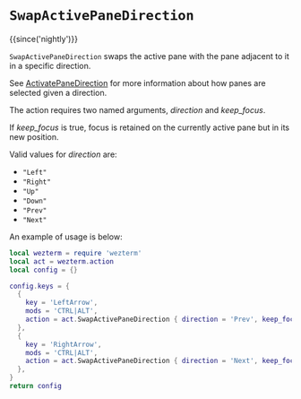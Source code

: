 # `SwapActivePaneDirection`

{{since('nightly')}}

`SwapActivePaneDirection` swaps the active pane with the pane adjacent to it in
a specific direction.

See [ActivatePaneDirection](../keyassignment/ActivatePaneDirection.md) for more information
about how panes are selected given a direction.

The action requires two named arguments, *direction* and *keep_focus*.

If *keep_focus* is true, focus is retained on the currently active pane but in its
new position.

Valid values for *direction* are:

* `"Left"`
* `"Right"`
* `"Up"`
* `"Down"`
* `"Prev"`
* `"Next"`

An example of usage is below:

```lua
local wezterm = require 'wezterm'
local act = wezterm.action
local config = {}

config.keys = {
  {
    key = 'LeftArrow',
    mods = 'CTRL|ALT',
    action = act.SwapActivePaneDirection { direction = 'Prev', keep_focus = true },
  },
  {
    key = 'RightArrow',
    mods = 'CTRL|ALT',
    action = act.SwapActivePaneDirection { direction = 'Next', keep_focus = true },
  },
}
return config
```
